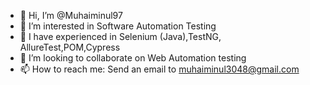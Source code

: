 - 👋 Hi, I’m @Muhaiminul97
- 👀 I’m interested in Software Automation Testing
- 🌱 I have experienced in Selenium (Java),TestNG, AllureTest,POM,Cypress
- 💞️ I’m looking to collaborate on Web Automation testing
- 📫 How to reach me: Send an email to muhaiminul3048@gmail.com

<!---
Muhaiminul97/Muhaiminul97 is a ✨ special ✨ repository because its `README.md` (this file) appears on your GitHub profile.
You can click the Preview link to take a look at your changes.
--->
